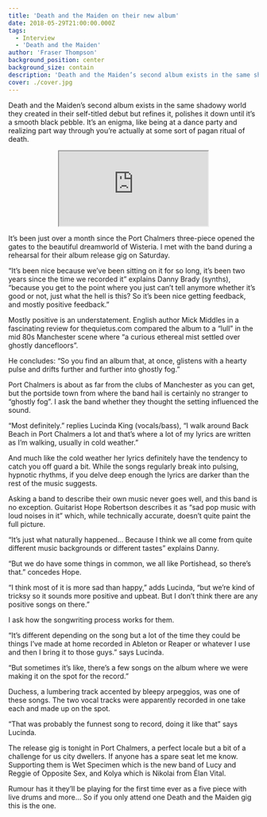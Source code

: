```yaml
---
title: 'Death and the Maiden on their new album'
date: 2018-05-29T21:00:00.000Z
tags:
  - Interview
  - 'Death and the Maiden'
author: 'Fraser Thompson'
background_position: center
background_size: contain
description: 'Death and the Maiden’s second album exists in the same shadowy world they created in their self-titled debut but refines it, polishes it down until it’s a smooth black pebble. It’s an enigma, like being at a dance party and realizing part way through you’re actually at some sort of pagan ritual of death.'
cover: ./cover.jpg
---
```


Death and the Maiden’s second album exists in the same shadowy world they created in their self-titled debut but refines it, polishes it down until it’s a smooth black pebble. It’s an enigma, like being at a dance party and realizing part way through you’re actually at some sort of pagan ritual of death.

<center><iframe style={{border: 0, width: "100%", height: "120px"}} src="https://bandcamp.com/EmbeddedPlayer/album=1928753092/size=large/bgcol=ffffff/linkcol=0687f5/tracklist=false/artwork=small/transparent=true/" seamless><a href="http://fishriderrecords.bandcamp.com/album/wisteria">Wisteria by Death And The Maiden</a></iframe></center>

It’s been just over a month since the Port Chalmers three-piece opened the gates to the beautiful dreamworld of Wisteria. I met with the band during a rehearsal for their album release gig on Saturday.

“It’s been nice because we’ve been sitting on it for so long, it’s been two years since the time we recorded it” explains Danny Brady (synths), “because you get to the point where you just can’t tell anymore whether it’s good or not, just what the hell is this? So it’s been nice getting feedback, and mostly positive feedback.”

Mostly positive is an understatement. English author Mick Middles in a fascinating review for thequietus.com compared the album to a “lull” in the mid 80s Manchester scene where “a curious ethereal mist settled over ghostly dancefloors”.

He concludes: “So you find an album that, at once, glistens with a hearty pulse and drifts further and further into ghostly fog.”

Port Chalmers is about as far from the clubs of Manchester as you can get, but the portside town from where the band hail is certainly no stranger to “ghostly fog”. I ask the band whether they thought the setting influenced the sound.

“Most definitely.” replies Lucinda King (vocals/bass), “I walk around Back Beach in Port Chalmers a lot and that’s where a lot of my lyrics are written as I’m walking, usually in cold weather.”

And much like the cold weather her lyrics definitely have the tendency to catch you off guard a bit. While the songs regularly break into pulsing, hypnotic rhythms, if you delve deep enough the lyrics are darker than the rest of the music suggests.

Asking a band to describe their own music never goes well, and this band is no exception. Guitarist Hope Robertson describes it as “sad pop music with loud noises in it” which, while technically accurate, doesn’t quite paint the full picture.

“It’s just what naturally happened… Because I think we all come from quite different music backgrounds or different tastes” explains Danny.

“But we do have some things in common, we all like Portishead, so there’s that.” concedes Hope.

“I think most of it is more sad than happy,” adds Lucinda, “but we’re kind of tricksy so it sounds more positive and upbeat. But I don’t think there are any positive songs on there.”

I ask how the songwriting process works for them.

“It’s different depending on the song but a lot of the time they could be things I’ve made at home recorded in Ableton or Reaper or whatever I use and then I bring it to those guys.” says Lucinda.

“But sometimes it’s like, there’s a few songs on the album where we were making it on the spot for the record.”

Duchess, a lumbering track accented by bleepy arpeggios, was one of these songs. The two vocal tracks were apparently recorded in one take each and made up on the spot.

“That was probably the funnest song to record, doing it like that” says Lucinda.

The release gig is tonight in Port Chalmers, a perfect locale but a bit of a challenge for us city dwellers. If anyone has a spare seat let me know. Supporting them is Wet Specimen which is the new band of Lucy and Reggie of Opposite Sex, and Kolya which is Nikolai from Élan Vital.

Rumour has it they’ll be playing for the first time ever as a five piece with live drums and more… So if you only attend one Death and the Maiden gig this is the one.

